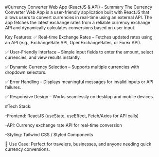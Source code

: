 #Currency Converter Web App (ReactJS & API) - Summary
The Currency Converter Web App is a user-friendly application built with ReactJS that allows users to convert currencies in real-time using an external API. The app fetches the latest exchange rates from a reliable currency exchange API and dynamically calculates conversions based on user input.

Key Features:
✅ Real-time Exchange Rates – Fetches updated rates using an API (e.g., ExchangeRate API, OpenExchangeRates, or Forex API).

✅ User-Friendly Interface – Simple input fields to enter the amount, select currencies, and view results instantly.

✅ Dynamic Currency Selection – Supports multiple currencies with dropdown selectors.

✅ Error Handling – Displays meaningful messages for invalid inputs or API failures.

✅ Responsive Design – Works seamlessly on desktop and mobile devices.

#Tech Stack:

-Frontend: ReactJS (useState, useEffect, Fetch/Axios for API calls)

-API: Currency exchange rate API for real-time conversion

-Styling: Tailwind CSS / Styled Components

🔹 Use Case: Perfect for travelers, businesses, and anyone needing quick currency conversions.
